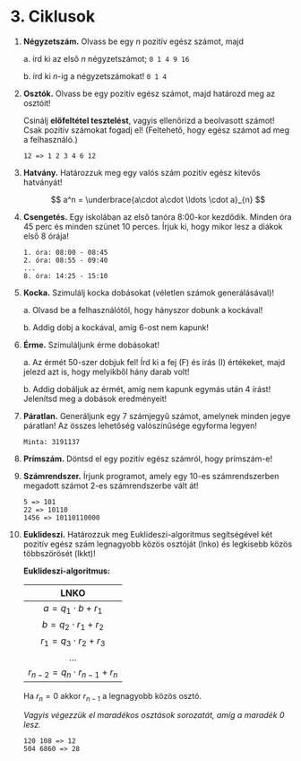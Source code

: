 # 3. Ciklusok

1. **Négyzetszám.** Olvass be egy $n$ pozitív egész számot, majd

    a. írd ki az első $n$ négyzetszámot; `0 1 4 9 16`

    b. írd ki $n$-ig a négyzetszámokat! `0 1 4`

2. **Osztók.** Olvass be egy pozitív egész számot, majd határozd meg az osztóit!

    Csinálj **előfeltétel tesztelést**, vagyis ellenőrizd a beolvasott számot! Csak pozitív számokat fogadj el! (Feltehető, hogy egész számot ad meg a felhasználó.)

    ```
    12 => 1 2 3 4 6 12
    ```

3. **Hatvány.** Határozzuk meg egy valós szám pozitív egész kitevős hatványát!

    $$ a^n = \underbrace{a\cdot a\cdot \ldots \cdot a}_{n} $$

4. **Csengetés.** Egy iskolában az első tanóra 8:00-kor kezdődik. Minden óra 45 perc és minden szünet 10 perces. Írjuk ki, hogy mikor lesz a diákok első 8 órája!

    ```
    1. óra: 08:00 - 08:45
    2. óra: 08:55 - 09:40
    ...
    8. óra: 14:25 - 15:10
    ```

5. **Kocka.** Szimulálj kocka dobásokat (véletlen számok generálásával)!

    a. Olvasd be a felhasználótól, hogy hányszor dobunk a kockával!

    b. Addig dobj a kockával, amíg 6-ost nem kapunk!

6. **Érme.** Szimuláljunk érme dobásokat!

    a. Az érmét 50-szer dobjuk fel! Írd ki a fej (F) és írás (I) értékeket, majd jelezd azt is, hogy melyikből hány darab volt!

    b. Addig dobáljuk az érmét, amíg nem kapunk egymás után 4 írást! Jelenítsd meg a dobások eredményeit!

7. **Páratlan.** Generáljunk egy 7 számjegyű számot, amelynek minden jegye páratlan! Az összes lehetőség valószínűsége egyforma legyen!

    ```
    Minta: 3191137
    ```

8. **Prímszám.** Döntsd el egy pozitív egész számról, hogy prímszám-e!

9.  **Számrendszer.** Írjunk programot, amely egy 10-es számrendszerben megadott számot 2-es számrendszerbe vált át!

    ```
    5 => 101
    22 => 10110
    1456 => 10110110000
    ```

10. **Euklideszi.** Határozzuk meg Euklideszi-algoritmus segítségével két pozitív egész szám legnagyobb közös osztóját (lnko) és legkisebb közös többszörösét (lkkt)!

    **Euklideszi-algoritmus:**

    | LNKO |
    | :-: |
    | $a = q_1 \cdot b + r_1$ |
    | $b = q_2 \cdot r_1 + r_2$ |
    | $r_1 = q_3 \cdot r_2 + r_3$ |
    | $\ldots$ |
    | $r_{n-2} = q_{n} \cdot r_{n-1} + r_{n}$ |

    Ha $r_n = 0$ akkor $r_{n-1}$ a legnagyobb közös osztó.

    *Vagyis végezzük el maradékos osztások sorozatát, amíg a maradék 0 lesz.*

    ```
    120 108 => 12
    504 6860 => 28
    ```
